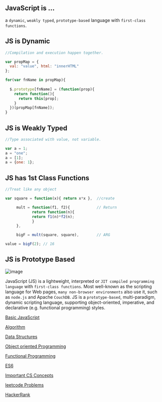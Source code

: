 ## JavaScript is ...
a `dynamic`, `weakly typed`, `prototype-based` language with `first-class functions`.


## JS is Dynamic
```js
//Compilation and execution happen together.

var propMap = {
  val: "value", html: "innerHTML"
};

for(var fnName in propMap){
	
  $.prototype[fnName] = (function(prop){
  	return function(){
  	  return this[prop];
  	}
  })(propMap[fnName]);
}
```

## JS is Weakly Typed
```js
//Type associated with value, not variable.

var a = 1;
a = "one";
a = [1];
a = {one: 1};
```
## JS has 1st Class Functions
```js
//Treat like any object

var square = function(x){ return x*x },  //create

  	 mult = function(f1, f2){            // Return
    		return function(n){
      		return f1(n)*f2(n);
    		}
  	 },

  	 bigF = mult(square, square),        // ARG

value = bigF(2); // 16
```

## JS is Prototype Based
![image](https://user-images.githubusercontent.com/34129569/42721434-90dd4da2-8758-11e8-870e-276cbabef051.png)



JavaScript (JS) is a lightweight, interpreted or `JIT compiled programming language` with `first-class functions`. Most well-known as the scripting language for Web pages, `many non-browser environments` also use it, such as `node.js` and Apache `CouchDB`. JS is a `prototype-based`, multi-paradigm, dynamic scripting language, supporting object-oriented, imperative, and declarative (e.g. functional programming) styles. 


[Basic JavaScript](https://github.com/ps0305/Javascript-Algorithms-And-Data-Structures/tree/master/Basic%20JavaScript)

[Algorithm](https://github.com/ps0305/Javascript-Algorithms-And-Data-Structures/tree/master/Basic%20Algorithm%20Scripting)

[Data Structures](https://github.com/ps0305/Javascript-Algorithms-And-Data-Structures/tree/master/Basic%20Data%20Structures)

[Object oriented Programming](https://github.com/ps0305/Javascript-Algorithms-And-Data-Structures/tree/master/Object%20Oriented%20Programming)

[Functional Programming](https://github.com/ps0305/Javascript-Algorithms-And-Data-Structures/tree/master/Functional%20Programming)

[ES6](https://github.com/ps0305/Javascript-Algorithms-And-Data-Structures/tree/master/ES6)

[Important CS Concepts](https://github.com/ps0305/Javascript-Algorithms-And-Data-Structures/tree/master/Important%20CS%20Concepts)

[leetcode Problems](https://github.com/ps0305/Javascript-Algorithms-And-Data-Structures/tree/master/leetcode)

[HackerRank](https://github.com/ps0305/Javascript-Algorithms-And-Data-Structures/tree/master/HackerRank-10-Days-Of-JavaScript-Solutions)


